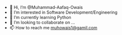 - 👋 Hi, I’m @Muhammad-Aafaq-Owais
- 👀 I’m interested in Software Development/Engineering
- 🌱 I’m currently learning Python
- 💞️ I’m looking to collaborate on ...
- 📫 How to reach me muhowais1@gamil.com

<!---
Muhammad-Aafaq-Owais/Muhammad-Aafaq-Owais is a ✨ special ✨ repository because its `README.md` (this file) appears on your GitHub profile.
You can click the Preview link to take a look at your changes.
--->
